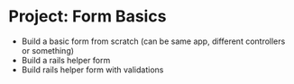 # Project: Form Basics

* Build a basic form from scratch (can be same app, different controllers or something)
* Build a rails helper form
* Build rails helper form with validations
